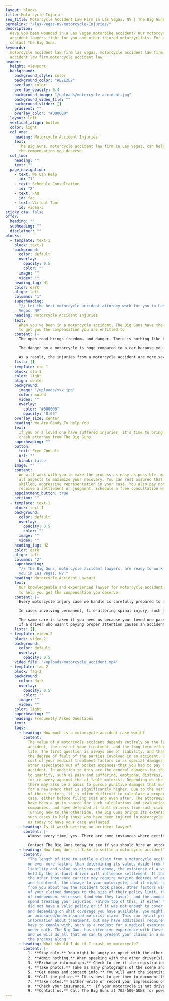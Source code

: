 ```yaml
---
layout: blocks
title: Motorcycle Injuries
seo_title: Motorcycle Accident Law Firm in Las Vegas, NV | The Big Guns
permalink: "/las-vegas-nv/motorcycle-Injuries/"
description:
  Have you been wounded in a Las Vegas motorbike accident? Our motorcycle
  accident lawyers fight for you and other injured motorcyclists. For a free consultation,
  contact The Big Guns.
keywords:
  motorcycle accident law firm las vegas, motorcycle accident law firm, motorcycle
  accident law firm,motorcycle accident law
header:
  height: viewport
  background:
    background_style: color
    background_color: "#E2E2E2"
    overlay: color
    overlay_opacity: 0.4
    background_image: "/uploads/motorcycle-accident.jpg"
    background_video_file: ""
    background_slider: []
    gradient: ""
    overlay_color: "#000000"
  layout: left
  vertical_align: bottom
  color: light
  col_one:
    heading: Motorcycle Accident Injuries
    text:
      The Big Guns, motorcycle accident law firm in Las Vegas, can help recover
      the compensation you deserve
  col_two:
    heading: ""
    text: ""
  page_navigation:
    - text: We Can Help
      id: "1"
    - text: Schedule Consultation
      id: "2"
    - text: FAQ
      id: faq
    - text: Virtual Tour
      id: video-3
sticky_cta: false
offer:
  heading: ""
  subheading: ""
  disclaimer: ""
blocks:
  - template: text-1
    block: text-1
    background:
      color: default
      overlay:
        opacity: 0.5
        color: ""
      image: ""
      video: ""
    heading_tag: H1
    color: dark
    align: left
    columns: "1"
    superheading:
      "// Let the best motorcycle accident attorney work for you in Las
      Vegas, NV"
    heading: Motorcycle Accident Injuries
    text:
      When you've been in a motorcycle accident, The Big Guns have the experience
      to get you the compensation you are entitled to
    content: |-
      The open road brings freedom… and danger. There is nothing like the feel of riding a motorcycle, no matter whether you're on a Cruiser, Sport Bike, Hog, Touring Bike, or one of those cool, custom rigs you see so often around Las Vegas. The roar of the bike underneath you, the wind whipping past, and the closeness of the road as you lean through a corner is unbeatable. Motorcycles also make excellent transportation around town – they are inexpensive, easy to find parking, and helpful when the traffic starts to back up. But, whether you are commuting, heading up into the Spring Mountains, to the Valley of Fire, or out to the Zion National Park, you know that closeness brings danger from the negligent drivers around you and even, God forbid, as a result of a product defect in your bike.

      The danger on a motorcycle is huge compared to a car because you don't have the same protective cage around you. You're smaller, faster, and let's face it – distracted drivers are an increasing problem on the road these days. Even world-class helmets and protective gear can only do so much when your life is forever changed by an accident. Imagine this: you're riding on the highway, steadily passing the slower cars in the right lane. Up ahead, you see a semi-truck plodding along and, as you are about to come alongside it, an impatient motorist suddenly swerves into your lane. If you're lucky, you can lay the bike down and avoid getting run over. But more often, you're not that lucky.

      As a result, the injuries from a motorcycle accident are more severe – even catastrophic – when compared to those from an automobile accident. Any rider who's been hit by a car knows they were lucky if they escaped with only bruises and road rash. Many suffer broken bones, dislocated joints, and/or spinal and head injuries. These injuries can lead to months or years of pain that require extensive rehab, injections, or surgery. Even after all this, the pain often never seems to go away entirely. Some injuries can result in paralysis and even death, leaving your loved ones without the companionship and support they need from you. You need a motorcycle accident law firm that is ready to fight for you. Call today for your no-obligation consultation, where we can review the viability and value of your case with you.
    lists: []
  - template: cta-1
    block: cta-1
    color: light
    align: center
    background:
      image: "/uploads/xxx.jpg"
      color: muted
      video: ""
      overlay:
        color: "#000000"
        opacity: "0.65"
    overlay_size: center
    heading: We Are Ready To Help You
    text:
      If you or a loved one have suffered injuries, it's time to bring in a motorcycle
      crash attorney from The Big Guns
    superheading: ""
    button:
      text: Free Consult
      url: ""
      blank: false
    image: ""
    content:
      We will work with you to make the process as easy as possible, managing
      all aspects to maximize your recovery. You can rest assured that you will receive
      skilled, aggressive representation in your case. You also pay nothing until you
      receive a settlement or judgment. Schedule a free consultation with us today!
    appointment_button: true
    section: ""
  - template: text-1
    block: text-1
    background:
      color: default
      overlay:
        opacity: 0.5
        color: ""
      image: ""
      video: ""
    heading_tag: H2
    color: dark
    align: left
    columns: "2"
    superheading:
      "// The Big Guns, motorcycle accident lawyers, are ready to work for
      you in Las Vegas, NV "
    heading: Motorcycle Accident Lawsuit
    text:
      Our knowledgeable and experienced lawyer for motorcycle accident is ready
      to help you get the compensation you deserve
    content: |-
      Every motorcycle injury case we handle is carefully prepared to account for the victim's immediate and future medical and financial needs. To maximize compensation for our clients, we consult with recognized medical experts selected for their ability to document, analyze, and persuasively describe their findings concerning the issues of liability and damages. Compensation includes recovery of your medical bills for necessary treatment as well as pain and suffering and lost wages. "Pain and suffering" is more than just physical pain and also includes impacts on your daily activities, such as sports, hobbies, physical activities, and social life. In certain circumstances, your spouse or other loved ones can also receive compensation because you cannot be there for them in the way they deserve.

      In cases involving permanent, life-altering spinal injury, such as paraplegia (lower-limb paralysis) or quadriplegia (full paralysis), we work with established healthcare data on costs associated with nursing care, medical equipment, and other needed medical care. These costs include required changes to your home or vehicle and the cost of wheelchairs. A physiatrist (physical rehabilitative expert) works with a life care planner to identify and address your physical, medical, and day-to-day needs and prepare individualized plans to help you achieve some level of future independence and a meaningful quality of life. Frequently, an economist is retained to analyze and quantify the loss of income, earning capacity, and loss of enjoyment of life. The economist also examines medical costs associated with the life care plan and prepares a report accounting for rising medical expenses, interest, and inflation. This process prepares one of our experienced trial attorneys to present all the damage issues to you and the jury in clear and understandable terms.

      The same care is taken if you need us because your loved one passed away from the negligence of another while riding their motorcycle. We will work with you to translate the unbearable pain you're feeling from this loss into words a jury can empathize with. Nothing can bring your loved one back, but you should not have to live the rest of your life without the financial support they should have been there to give you.
      If a driver who wasn't paying proper attention causes an accident with you or a loved one, put The Big Guns, motorcycle crash lawyer, in your arsenal and get the money you deserve.
    lists: []
  - template: video-2
    block: video-2
    background:
      color: default
      overlay:
        opacity: 0.5
    video_file: "/uploads/motorcycle_accident.mp4"
  - template: faq-2
    block: faq-2
    background:
      color: dark
      overlay:
        opacity: 0.5
        color: ""
      image: ""
      video: ""
    color: light
    superheading: ""
    heading: Frequently Asked Questions
    text:
    faqs:
      - heading: How much is a motorcycle accident case worth?
        content:
          The value of a motorcycle accident depends entirely on the facts of the
          accident, the cost of your treatment, and the long term effects it had on your
          life. The first question is always one of liability, and that is determining
          the degree of fault of the parties involved in an accident. Beyond this, the
          cost of your medical treatment factors in as special damages, as well as any
          other associated out of pocket expenses that you had to pay as a result of the
          accident. In addition to this are the general damages for things that are harder
          to quantify, such as pain and suffering, emotional distress, and other bases
          for recovery against the at-fault motorist. Depending on the facts of the case,
          there may also be a basis to pursue punitive damages that multiply these figures
          for a new award that is significantly higher. Due to the variability of all
          of these factors, it is often difficult to calculate a proper value for your
          case, either before filing suit and even after. The attorneys at The Big Guns
          have been a go-to source for such calculations and evaluations by numerous insurance
          companies, and have defended at-fault drivers from such claims in the past.
          Turning now to the otherside, The Big Guns brings its extensive experience in
          such cases to help those who have been injured in motorcycle accidents. Contact
          us today to have your case evaluated.
      - heading: Is it worth getting an accident lawyer?
        content: |-
          Almost every time, yes. There are some instances where getting an accident lawyer will not really do much for you. Typically this is where you have not been injured in the accident, there is no dispute about liability, and the other insurance company is going to take care of your property damage claim without any true hassle. If this is the case, you probably would not benefit from hiring a lawyer. But if you were injured, it is almost always to your advantage to retain an attorney for your claim early on. Accident victims who retain counsel generally obtain higher settlements from injury claims than those who do not by a wide margin, and they can help alleviate your stress and workload following an accident by providing responses to the other side’s insurance company’s requests for you. 

          Contact The Big Guns today to see if you should hire an attorney for your claim. Consulting with us is free, and we’ll help you figure out what works best for you, even if that answer is not hiring an attorney.
      - heading: How long does it take to settle a motorcycle accident?
        content:
          "The length of time to settle a claim from a motorcycle accident depends
          on even more factors than determining its value. Aside from the questions of
          liability and value as discussed above, the existence of a valid liability policy
          held by the at-fault driver will influence settlement. If there is such a policy,
          the other insurance carrier may require varying degrees of proof of your injuries
          and treatment, the damage to your motorcycle, and it might seek additional information
          from you about how the accident took place. Other factors will include the ratio
          of your claimed damages to the size of their policy limit, the identification
          of independent witnesses (and who they favor), and the amount of time that you
          spend treating your injuries. \n\nOn top of this, if either the other driver
          did not have a valid policy or if it was not enough to cover all of your damages,
          and depending on what coverage you have available, you might need to present
          an uninsured/underinsured motorist claim. This can entail providing the same
          information about treatment, but may have additional requirements that you will
          have to comply with, such as a request for a medical examination or an examination
          under oath. The Big Guns has extensive experience with these types of claims,
          and we will do all that we can to present your claims in a manner that speeds
          the process along."
      - heading: What should I do if I crash my motorcycle?
        content: |-
          1. **Stay calm.** You might be angry or upset with the other driver, but do not lose your cool. Now is not the time to prove your case, nor to express your anger with the other driver.
          2. **Admit nothing.** When speaking with the other driver(s), do not admit fault and do not make any statements about whether you are injured. People are often filled with adrenaline after an accident, and pain from the encounter may only set in hours after the event. Let the other side talk, and later take note of what they said.
          3. **Exchange information.** Check to see if the registration, insurance, and names all match. If not, ask for clarification as to relationships.
          4. **Take photos.** Take as many photographs of the scene and the vehicles involved as you can. Save them to a location off of your phone after the accident so that they will not be lost, such as with Dropbox, OneDrive, Box, or iCloud. Be sure to get photos of the license plate, any debris on the ground from the accident, and pictures of all of the involved cars together in the same picture to show them relative to each other.
          5. **Get names and contact info.** You will want the identities of any witnesses at the scene, including contact information. Also, be sure to note how many people were in each car.
          6. **Call the police.** It is best to get them to document the incident where possible. Sometimes they will not respond to motor vehicle accident calls. If this happens, be sure to later turn in a report to the responsible police department with the information you need.
          7. **Take notes.** Either write or record your impressions of the incident, including your observations regarding the other driver’s sobriety, their use of a phone, the facts as you recall them, and the like. This will help you later in remembering the details of what happened. A voice recorder or a note program on your smartphone, like Google Keep, Microsoft OneNote, Evernote, and others can help if you do not have a pad and pen handy.
          8. **Check your insurance.**  If your motorcycle is not drivable from the scene, check your insurance policy to see if you have roadside assistance available, including towing.
          9. **Contact us.** Call The Big Guns at 702-500-GUNS for powerful, aggressive representation for your motorcycle accident.
---
```


